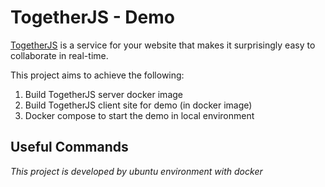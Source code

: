 # TogetherJS - Demo

[TogetherJS](https://github.com/jsfiddle/togetherjs) is a service for your website that makes it surprisingly easy to collaborate in real-time.

This project aims to achieve the following:

1. Build TogetherJS server docker image
1. Build TogetherJS client site for demo (in docker image)
1. Docker compose to start the demo in local environment

## Useful Commands



*This project is developed by ubuntu environment with docker*